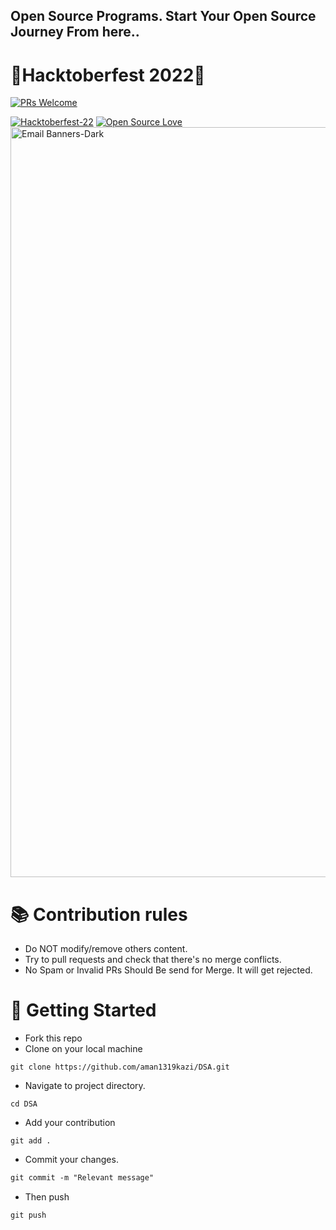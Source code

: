 ## Open Source Programs. Start Your Open Source Journey From here.. 
# 🎉Hacktoberfest 2022🎉



[![PRs Welcome](https://img.shields.io/badge/PRs-welcome-brightgreen.svg?style=flat&logo=github)](https://github.com/aman1319kazi/DSA)

[![Hacktoberfest-22](https://img.shields.io/static/v1.svg?label=Hacktoberfest-22&message=accepted&color=red)](https://hacktoberfest.com/) 
[![Open Source Love](https://img.shields.io/badge/Open%20Source-%F0%9F%A4%8D-Green)](https://hacktoberfest.com/) 
</b>
<br>
 <a href="https://hacktoberfest.com/">
 <img width="1200" alt="Email Banners-Dark" src="https://user-images.githubusercontent.com/79099734/189589410-ca17afb8-5855-4316-918a-054f27594809.png">
 </a>

# 📚 Contribution rules
- Do NOT modify/remove others content.
- Try to pull requests and check that there's no merge conflicts.
- No Spam or Invalid PRs Should Be send for Merge. It will get rejected.

# 🤗 Getting Started

- Fork this repo
- Clone on your local machine

```
git clone https://github.com/aman1319kazi/DSA.git
```
- Navigate to project directory.
```
cd DSA
```
- Add your contribution
```
git add .
```
- Commit your changes.

```markdown
git commit -m "Relevant message"
```
- Then push 
```
git push
```

